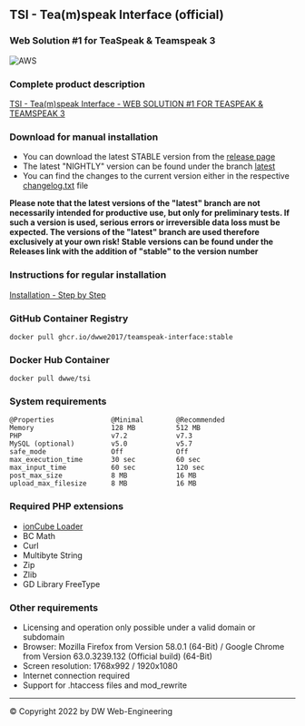 ## TSI - Tea(m)speak Interface (official)
### Web Solution #1 for TeaSpeak & Teamspeak 3

![AWS](https://codebuild.eu-central-1.amazonaws.com/badges?uuid=eyJlbmNyeXB0ZWREYXRhIjoieHFkWkVMN0VuNE9RKy83VW5pdlVTekRuNkd6YVBNYUtTVDEzcFdPRU0zbG9qbjZHN2I1WDBCYWZqTW1HaU54c1dYbzJkR2UvODV3RlllSnJKbHgxNE9ZPSIsIml2UGFyYW1ldGVyU3BlYyI6Ik1LdmtZaEpJVVBOekx3ZlAiLCJtYXRlcmlhbFNldFNlcmlhbCI6MX0%3D&branch=master)

### Complete product description
[TSI - Tea(m)speak Interface - WEB SOLUTION #1 FOR TEASPEAK & TEAMSPEAK 3](https://github.com/dwwe2017/teamspeak-interface/wiki)

### Download for manual installation

* You can download the latest STABLE version from the [release page](https://github.com/dwwe2017/teamspeak-interface/releases)
* The latest "NIGHTLY" version can be found under the branch [latest](https://github.com/dwwe2017/teamspeak-interface/tree/latest)
* You can find the changes to the current version either in the respective [changelog.txt](https://github.com/dwwe2017/teamspeak-interface/blob/latest/changelog.txt) file

**Please note that the latest versions of the "latest" branch are not necessarily intended for productive use, but only for preliminary tests. If such a version is used, serious errors or irreversible data loss must be expected. The versions of the "latest" branch are used therefore exclusively at your own risk! Stable versions can be found under the Releases link with the addition of "stable" to the version number**

### Instructions for regular installation
[Installation - Step by Step](https://github.com/dwwe2017/teamspeak-interface/wiki/Installation-step-by-step)

### GitHub Container Registry
```docker pull ghcr.io/dwwe2017/teamspeak-interface:stable```

### Docker Hub Container
```docker pull dwwe/tsi```

### System requirements
```
@Properties              @Minimal        @Recommended
Memory                   128 MB          512 MB
PHP                      v7.2            v7.3
MySQL (optional)         v5.0            v5.7
safe_mode                Off             Off
max_execution_time       30 sec          60 sec
max_input_time           60 sec          120 sec
post_max_size            8 MB            16 MB
upload_max_filesize      8 MB            16 MB
```

### Required PHP extensions
* [ionCube Loader](http://www.ioncube.com/loaders.php?xp=JXMWJL)
* BC Math
* Curl
* Multibyte String
* Zip
* Zlib
* GD Library	FreeType

### Other requirements
* Licensing and operation only possible under a valid domain or subdomain
* Browser: Mozilla Firefox from Version 58.0.1 (64-Bit) / Google Chrome from Version 63.0.3239.132 (Official build) (64-Bit)
* Screen resolution: 1768x992 / 1920x1080
* Internet connection required
* Support for .htaccess files and mod_rewrite

---

© Copyright 2022 by DW Web-Engineering
